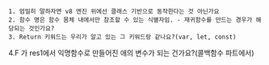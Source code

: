 	1. 엄밀히 말하자면 v8 엔진 위에선 클래스 기반으로 동작한다는 것 아닌가요
	2. 함수 명은 함수 몸체 내에서만 참조할 수 있는 식별자임. - 재귀함수를 만드는 경우가 해당되는 것인가요?
	3. Return 키워드는 우리가 알고 있는 그 키워드랑 같나요?(var, let, const)
  4.F 가 res1에서 익명함수로 만들어진 애의 변수가 되는 건가요?(콜백함수 파트에서)